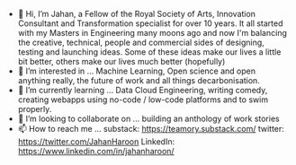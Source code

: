 - 👋 Hi, I’m Jahan, a Fellow of the Royal Society of Arts, Innovation Consultant and Transformation specialist for over 10 years. It all started with my Masters in Engineering many moons ago and now I'm balancing the creative, technical, people and commercial sides of designing, testing and launching ideas.  Some of these ideas make our lives a little bit better, others make our lives much better (hopefully)
- 👀 I’m interested in ... Machine Learning, Open science and open anything really, the future of work and all things decarbonisation.
- 🌱 I’m currently learning ... Data Cloud Engineering, writing comedy, creating webapps using no-code / low-code platforms and to swim properly.
- 💞️ I’m looking to collaborate on ... building an anthology of work stories 
- 📫 How to reach me ...  substack: https://teamory.substack.com/  twitter: https://twitter.com/JahanHaroon LinkedIn: https://www.linkedin.com/in/jahanharoon/  

<!---
Samajdaar/Samajdaar is a ✨ special ✨ repository because its `README.md` (this file) appears on your GitHub profile.
You can click the Preview link to take a look at your changes.
--->
